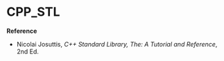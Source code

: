 # CPP_STL

**Reference**
- Nicolai Josuttis, *C++ Standard Library, The: A Tutorial and Reference*, 2nd Ed.